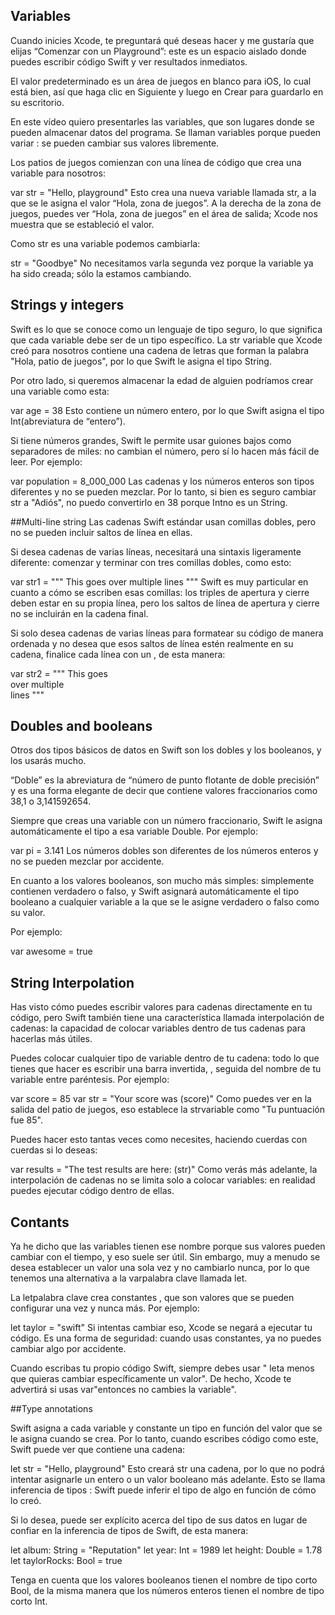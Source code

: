 ## Variables

Cuando inicies Xcode, te preguntará qué deseas hacer y me gustaría que elijas “Comenzar con un Playground”: este es un espacio aislado donde puedes escribir código Swift y ver resultados inmediatos.

El valor predeterminado es un área de juegos en blanco para iOS, lo cual está bien, así que haga clic en Siguiente y luego en Crear para guardarlo en su escritorio.

En este vídeo quiero presentarles las variables, que son lugares donde se pueden almacenar datos del programa. Se llaman variables porque pueden variar : se pueden cambiar sus valores libremente.

Los patios de juegos comienzan con una línea de código que crea una variable para nosotros:

var str = "Hello, playground"
Esto crea una nueva variable llamada str, a la que se le asigna el valor “Hola, zona de juegos”. A la derecha de la zona de juegos, puedes ver “Hola, zona de juegos” en el área de salida; Xcode nos muestra que se estableció el valor.

Como str es una variable podemos cambiarla:

str = "Goodbye"
No necesitamos varla segunda vez porque la variable ya ha sido creada; sólo la estamos cambiando.

## Strings y  integers
Swift es lo que se conoce como un lenguaje de tipo seguro, lo que significa que cada variable debe ser de un tipo específico. La str variable que Xcode creó para nosotros contiene una cadena de letras que forman la palabra "Hola, patio de juegos", por lo que Swift le asigna el tipo String.

Por otro lado, si queremos almacenar la edad de alguien podríamos crear una variable como esta:

var age = 38
Esto contiene un número entero, por lo que Swift asigna el tipo Int(abreviatura de “entero”).

Si tiene números grandes, Swift le permite usar guiones bajos como separadores de miles: no cambian el número, pero sí lo hacen más fácil de leer. Por ejemplo:

var population = 8_000_000
Las cadenas y los números enteros son tipos diferentes y no se pueden mezclar. Por lo tanto, si bien es seguro cambiar str  a "Adiós", no puedo convertirlo en 38 porque Intno es un String.

##Multi-line string
Las cadenas Swift estándar usan comillas dobles, pero no se pueden incluir saltos de línea en ellas.

Si desea cadenas de varias líneas, necesitará una sintaxis ligeramente diferente: comenzar y terminar con tres comillas dobles, como esto:

var str1 = """
This goes
over multiple
lines
"""
Swift es muy particular en cuanto a cómo se escriben esas comillas: los triples de apertura y cierre deben estar en su propia línea, pero los saltos de línea de apertura y cierre no se incluirán en la cadena final.

Si solo desea cadenas de varias líneas para formatear su código de manera ordenada y no desea que esos saltos de línea estén realmente en su cadena, finalice cada línea con un \, de esta manera:

var str2 = """
This goes \
over multiple \
lines
"""
## Doubles and booleans
Otros dos tipos básicos de datos en Swift son los dobles y los booleanos, y los usarás mucho.

“Doble” es la abreviatura de “número de punto flotante de doble precisión” y es una forma elegante de decir que contiene valores fraccionarios como 38,1 o 3,141592654.

Siempre que creas una variable con un número fraccionario, Swift le asigna automáticamente el tipo a esa variable Double. Por ejemplo:

var pi = 3.141
Los números dobles son diferentes de los números enteros y no se pueden mezclar por accidente.

En cuanto a los valores booleanos, son mucho más simples: simplemente contienen verdadero o falso, y Swift asignará automáticamente el tipo booleano a cualquier variable a la que se le asigne verdadero o falso como su valor.

Por ejemplo:

var awesome = true

## String Interpolation
Has visto cómo puedes escribir valores para cadenas directamente en tu código, pero Swift también tiene una característica llamada interpolación de cadenas: la capacidad de colocar variables dentro de tus cadenas para hacerlas más útiles.

Puedes colocar cualquier tipo de variable dentro de tu cadena: todo lo que tienes que hacer es escribir una barra invertida, \, seguida del nombre de tu variable entre paréntesis. Por ejemplo:

var score = 85
var str = "Your score was \(score)"
Como puedes ver en la salida del patio de juegos, eso establece la strvariable como "Tu puntuación fue 85".

Puedes hacer esto tantas veces como necesites, haciendo cuerdas con cuerdas si lo deseas:

var results = "The test results are here: \(str)"
Como verás más adelante, la interpolación de cadenas no se limita solo a colocar variables: en realidad puedes ejecutar código dentro de ellas.

## Contants

Ya he dicho que las variables tienen ese nombre porque sus valores pueden cambiar con el tiempo, y eso suele ser útil. Sin embargo, muy a menudo se desea establecer un valor una sola vez y no cambiarlo nunca, por lo que tenemos una alternativa a la varpalabra clave llamada let.

La letpalabra clave crea constantes , que son valores que se pueden configurar una vez y nunca más. Por ejemplo:

let taylor = "swift"
Si intentas cambiar eso, Xcode se negará a ejecutar tu código. Es una forma de seguridad: cuando usas constantes, ya no puedes cambiar algo por accidente.

Cuando escribas tu propio código Swift, siempre debes usar " leta menos que quieras cambiar específicamente un valor". De hecho, Xcode te advertirá si usas var"entonces no cambies la variable".

##Type annotations

Swift asigna a cada variable y constante un tipo en función del valor que se le asigna cuando se crea. Por lo tanto, cuando escribes código como este, Swift puede ver que contiene una cadena:

let str = "Hello, playground"
Esto creará str una cadena, por lo que no podrá intentar asignarle un entero o un valor booleano más adelante. Esto se llama inferencia de tipos : Swift puede inferir el tipo de algo en función de cómo lo creó.

Si lo desea, puede ser explícito acerca del tipo de sus datos en lugar de confiar en la inferencia de tipos de Swift, de esta manera:

let album: String = "Reputation"
let year: Int = 1989
let height: Double = 1.78
let taylorRocks: Bool = true

Tenga en cuenta que los valores booleanos tienen el nombre de tipo corto Bool, de la misma manera que los números enteros tienen el nombre de tipo corto Int.

